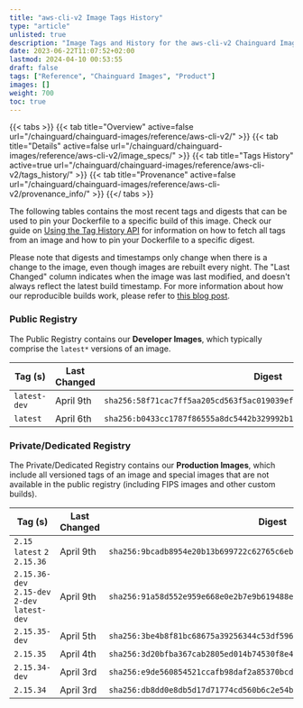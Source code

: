 ```yaml
---
title: "aws-cli-v2 Image Tags History"
type: "article"
unlisted: true
description: "Image Tags and History for the aws-cli-v2 Chainguard Image"
date: 2023-06-22T11:07:52+02:00
lastmod: 2024-04-10 00:53:55
draft: false
tags: ["Reference", "Chainguard Images", "Product"]
images: []
weight: 700
toc: true
---
```


{{< tabs >}}
{{< tab title="Overview" active=false url="/chainguard/chainguard-images/reference/aws-cli-v2/" >}}
{{< tab title="Details" active=false url="/chainguard/chainguard-images/reference/aws-cli-v2/image_specs/" >}}
{{< tab title="Tags History" active=true url="/chainguard/chainguard-images/reference/aws-cli-v2/tags_history/" >}}
{{< tab title="Provenance" active=false url="/chainguard/chainguard-images/reference/aws-cli-v2/provenance_info/" >}}
{{</ tabs >}}

The following tables contains the most recent tags and digests that can be used to pin your Dockerfile to a specific build of this image. Check our guide on [Using the Tag History API](/chainguard/chainguard-images/using-the-tag-history-api/) for information on how to fetch all tags from an image and how to pin your Dockerfile to a specific digest.

Please note that digests and timestamps only change when there is a change to the image, even though images are rebuilt every night. The "Last Changed" column indicates when the image was last modified, and doesn't always reflect the latest build timestamp. For more information about how our reproducible builds work, please refer to [this blog post](https://www.chainguard.dev/unchained/reproducing-chainguards-reproducible-image-builds).

### Public Registry
The Public Registry contains our **Developer Images**, which typically comprise the `latest*` versions of an image.

| Tag (s)       | Last Changed | Digest                                                                    |
|---------------|--------------|---------------------------------------------------------------------------|
|  `latest-dev` | April 9th    | `sha256:58f71cac7ff5aa205cd563f5ac019039ef97843c90a584bcfbc69c5dbb9ed130` |
|  `latest`     | April 6th    | `sha256:b0433cc1787f86555a8dc5442b329992b1e47ffcd9972973163fb29536905d9c` |


### Private/Dedicated Registry
The Private/Dedicated Registry contains our **Production Images**, which include all versioned tags of an image and special images that are not available in the public registry (including FIPS images and other custom builds).

| Tag (s)                                        | Last Changed | Digest                                                                    |
|------------------------------------------------|--------------|---------------------------------------------------------------------------|
|  `2.15` `latest` `2` `2.15.36`                 | April 9th    | `sha256:9bcadb8954e20b13b699722c62765c6eb7a34cccc9f49bf5caa8bfbed1c113b7` |
|  `2.15.36-dev` `2.15-dev` `2-dev` `latest-dev` | April 9th    | `sha256:91a58d552e959e668e0e2b7e9b619488ec78ead9ff2fe7f3880c8a980cd1a7e2` |
|  `2.15.35-dev`                                 | April 5th    | `sha256:3be4b8f81bc68675a39256344c53df596bc4b1aa2f693686fb59b04ab612eb3f` |
|  `2.15.35`                                     | April 4th    | `sha256:3d20bfba367cab2805ed014b74530f8e45f2ed02680d9be07d40893c54c5233b` |
|  `2.15.34-dev`                                 | April 3rd    | `sha256:e9de560854521ccafb98daf2a85370bcd88a460f89b775cb4315911408b76a35` |
|  `2.15.34`                                     | April 3rd    | `sha256:db8dd0e8db5d17d71774cd560b6c2e54bb99a19fb90d239a89f9222873d32912` |

